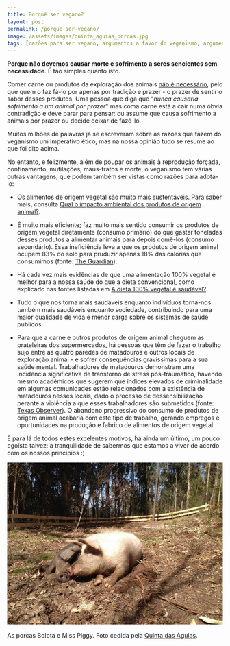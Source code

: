 ```yaml
---
title: Porquê ser vegano?
layout: post
permalink: /porque-ser-vegano/
image: /assets/images/quinta_aguias_porcas.jpg
tags: [razões para ser vegano, argumentos a favor do veganismo, argumentos pró-veganismo, motivos para ser vegano, benefícios do veganismo]
---
```

**Porque não devemos causar morte e sofrimento a seres sencientes sem necessidade**. É tão simples quanto isto.

Comer carne ou produtos da exploração dos animais [não é necessário](/a-dieta-100-vegetal-e-saudavel/), pelo que quem o faz fá-lo por apenas por tradição e prazer - o prazer de sentir o sabor desses produtos. Uma pessoa que diga que "*nunca causaria sofrimento a um animal por prazer*" mas coma carne está a cair numa óbvia contradição e deve parar para pensar: ou assume que causa sofrimento a animais por prazer ou decide deixar de fazê-lo.

Muitos milhões de palavras já se escreveram sobre as razões que fazem do veganismo um imperativo ético, mas na nossa opinião tudo se resume ao que foi dito acima.

No entanto, e felizmente, além de poupar os animais à reprodução forçada, confinamento, mutilações, maus-tratos e morte, o veganismo tem várias outras vantagens, que podem também ser vistas como razões para adotá-lo:
* Os alimentos de origem vegetal são muito mais sustentáveis. Para saber mais, consulta [Qual o impacto ambiental dos produtos de origem animal?](/qual-o-impacto-ambiental-dos-produtos-de-origem-animal/).

* É muito mais eficiente; faz muito mais sentido consumir os produtos de origem vegetal diretamente (consumo primário) do que gastar toneladas desses produtos a alimentar animais para depois comê-los (consumo secundário). Essa ineficiência leva a que os produtos de origem animal ocupem 83% do solo para pruduzir apenas 18% das calorias que consumimos (fonte: [The Guardian](https://www.theguardian.com/environment/2018/may/31/avoiding-meat-and-dairy-is-single-biggest-way-to-reduce-your-impact-on-earth)).

* Há cada vez mais evidências de que uma alimentação 100% vegetal é melhor para a nossa saúde do que a dieta convencional, como explicado nas fontes listadas em [A dieta 100% vegetal é saudável?](/a-dieta-100-vegetal-e-saudavel/).

* Tudo o que nos torna mais saudáveis enquanto indivíduos torna-nos também mais saudáveis enquanto sociedade, contribuindo para uma maior qualidade de vida e menor carga sobre os sistemas de saúde públicos.

* Para que a carne e outros produtos de origem animal cheguem às prateleiras dos supermercados, há pessoas que têm de fazer o trabalho sujo entre as quatro paredes de matadouros e outros locais de exploração animal - e sofrer consequências gravíssimas para a sua saúde mental. Trabalhadores de matadouros demonstram uma incidência significativa de transtorno de stress pós-traumático, havendo mesmo académicos que sugerem que índices elevados de criminalidade em algumas comunidades estão relacionados com a existência de matadouros nesses locais, dado o processo de dessensibilização perante a violência a que esses trabalhadores são submetidos (fonte: [Texas Observer](https://www.texasobserver.org/ptsd-in-the-slaughterhouse/)). O abandono progressivo do consumo de produtos de origem animal acabaria com este tipo de trabalho, gerando empregos e oportunidades na produção e fabrico de alimentos de origem vegetal.

E para lá de todos estes excelentes motivos, há ainda um último, um pouco egoísta talvez: a tranquilidade de sabermos que estamos a viver de acordo com os nossos princípios :)

![[Foto das porcas Bolota e Miss Piggy, na Quinta das Águias]](/assets/images/quinta_aguias_porcas.jpg "As porcas Bolota e Miss Piggy, na Quinta das Águias")

<div class="img-caption">As porcas Bolota e Miss Piggy. Foto cedida pela <a href="https://www.facebook.com/FreedomFarmIsrael/photos/1289742411203944">Quinta das Águias</a>.</div>

